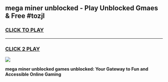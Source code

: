 
## mega miner unblocked - Play Unblocked Gmaes & Free #tozjl
<h3>
<a href="https://news.freeplayer.one?title=mega_miner_unblocked&ref=27F">CLICK TO PLAY</a></h3>
<hr>

<h3>
<a href="https://news.freeplayer.one?title=mega_miner_unblocked&ref=27F">CLICK 2 PLAY</a>
  
</h3>

<a href="https://news.freeplayer.one?title=mega_miner_unblocked&ref=27F/"><img src="https://clearcache.store/games.png"></a>


**mega miner unblocked games unblocked: Your Gateway to Fun and Accessible Online Gaming**
